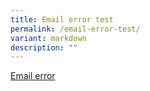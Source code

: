 ```yaml
---
title: Email error test
permalink: /email-error-test/
variant: markdown
description: ""
---
```

[Email error](hanpu@open.gov.sg)